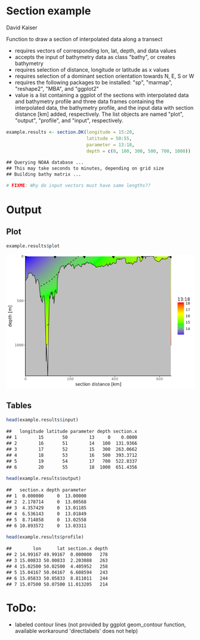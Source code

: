Section example
================
David Kaiser

Function to draw a section of interpolated data along a transect

-   requires vectors of corresponding lon, lat, depth, and data values
-   accepts the input of bathymetry data as class "bathy", or creates bathymetry
-   requires selection of distance, longitude or latitude as x values
-   requires selection of a dominant section orientation towards N, E, S or W
-   requires the following packages to be installed: "sp", "marmap", "reshape2", "MBA", and "ggplot2"
-   value is a list containing a ggplot of the sections with interpolated data and bathymetry profile and three data frames containing the interpolated data, the bathymetry profile, and the input data with section distance \[km\] added, respectively. The list objects are named "plot", "output", "profile", and "input", respectively.

``` r
example.results <- section.DK(longitude = 15:20,
                              latitude = 50:55,
                              parameter = 13:18,
                              depth = c(0, 100, 300, 500, 700, 1000))
```

    ## Querying NOAA database ...
    ## This may take seconds to minutes, depending on grid size
    ## Building bathy matrix ...

``` r
# FIXME: Why do input vectors must have same lengths??
```

Output
======

Plot
----

``` r
example.results$plot
```

![](README_files/figure-markdown_github/plot-1.png)

Tables
------

``` r
head(example.results$input)
```

    ##   longitude latitude parameter depth section.x
    ## 1        15       50        13     0    0.0000
    ## 2        16       51        14   100  131.9366
    ## 3        17       52        15   300  263.0662
    ## 4        18       53        16   500  393.3712
    ## 5        19       54        17   700  522.8337
    ## 6        20       55        18  1000  651.4356

``` r
head(example.results$output)
```

    ##   section.x depth parameter
    ## 1  0.000000     0  13.00000
    ## 2  2.178714     0  13.00568
    ## 3  4.357429     0  13.01185
    ## 4  6.536143     0  13.01849
    ## 5  8.714858     0  13.02558
    ## 6 10.893572     0  13.03311

``` r
head(example.results$profile)
```

    ##        lon      lat section.x depth
    ## 2 14.99167 49.99167  0.000000   278
    ## 3 15.00833 50.00833  2.203088   263
    ## 4 15.02500 50.02500  4.405952   258
    ## 5 15.04167 50.04167  6.608594   243
    ## 6 15.05833 50.05833  8.811011   244
    ## 7 15.07500 50.07500 11.013205   214

ToDo:
=====

-   labeled contour lines (not provided by ggplot geom\_contour function, available workaround 'directlabels' does not help)
